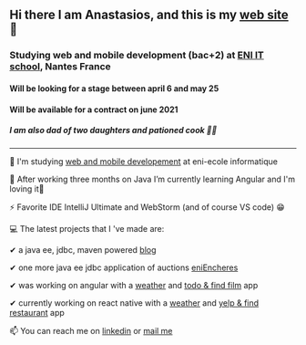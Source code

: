 ## Hi there I am Anastasios, and this is my [web site](https://www.anastasios-arvanitis.info) 👋
### Studying web and mobile development (bac+2) at [ENI IT school](https://www.eni-ecole.fr/), Nantes France 
#### Will be looking for a stage between april 6 and may 25
#### Will be available for a contract on june 2021 
##### I am also dad of two daughters and pationed cook 👨‍🍳


---



🔭 I'm studying [web and mobile developement](https://www.eni-ecole.fr/formation/developpeur-euse-web-et-web-mobile) at eni-ecole informatique  

🌱 After working three months on Java I’m currently learning Angular and I'm loving it💜

⚡ Favorite IDE IntelliJ Ultimate and WebStorm (and of course VS code) 😁

💻 The latest projects that I 've made are: 

✔ a java ee, jdbc, maven powered [blog](https://github.com/AnastasiosArvanitis/blog)
     
✔ one more java ee jdbc application of auctions [eniEncheres](https://github.com/AnastasiosArvanitis/eniEncheres)
     
✔ was working on angular with a [weather](https://github.com/AnastasiosArvanitis/angular-weather) and [todo & find film](https://github.com/AnastasiosArvanitis/angular-weather) app

✔ currently working on react native with a [weather](https://github.com/AnastasiosArvanitis/react_native_blog) and [yelp & find restaurant](https://github.com/AnastasiosArvanitis/yelp_food) app

📫 You can reach me on [linkedin](https://www.linkedin.com/in/anastasiosarvanitis/) or [mail me](https://anastasios-arvanitis.info/Contact)

 
<!--
**AnastasiosArvanitis/AnastasiosArvanitis** is a ✨ _special_ ✨ repository because its `README.md` (this file) appears on your GitHub profile.

Here are some ideas to get you started:
- 👯 I’m looking to collaborate on ...
- 🤔 I’m looking for help with ...
- 💬 Ask me about ...
- 📫 How to reach me: ...
- 😄 Pronouns: ...
- ⚡ Fun fact: ...
-->
